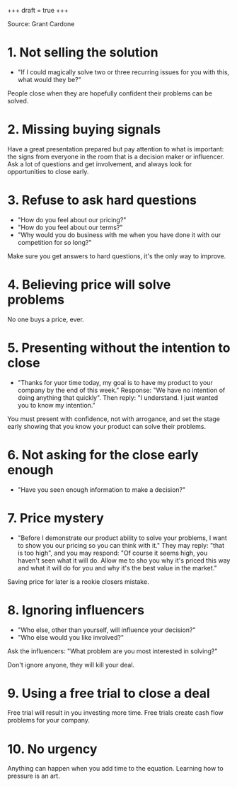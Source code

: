 +++
draft = true
+++

Source: Grant Cardone

# 1. Not selling the solution

- "If I could magically solve two or three recurring issues for you with this,
  what would they be?"

People close when they are hopefully confident their problems can be solved.

# 2. Missing buying signals

Have a great presentation prepared but pay attention to what is important: the
signs from everyone in the room that is a decision maker or influencer. Ask a
lot of questions and get involvement, and always look for opportunities to close
early.

# 3. Refuse to ask hard questions

- "How do you feel about our pricing?"
- "How do you feel about our terms?"
- "Why would you do business with me when you have done it with our competition
  for so long?"

Make sure you get answers to hard questions, it's the only way to improve.

# 4. Believing price will solve problems

No one buys a price, ever.

# 5. Presenting without the intention to close

- "Thanks for yuor time today, my goal is to have my product to your company by
  the end of this week." Response: "We have no intention of doing anything that
  quickly". Then reply: "I understand. I just wanted you to know my intention."

You must present with confidence, not with arrogance, and set the stage early
showing that you know your product can solve their problems.

# 6. Not asking for the close early enough

- "Have you seen enough information to make a decision?"

# 7. Price mystery

- "Before I demonstrate our product ability to solve your problems, I want to
  show you our pricing so you can think with it." They may reply: "that is too
  high", and you may respond: "Of course it seems high, you haven't seen what it
  will do. Allow me to sho you why it's priced this way and what it will do for
  you and why it's the best value in the market."

Saving price for later is a rookie closers mistake.

# 8. Ignoring influencers

- "Who else, other than yourself, will influence your decision?"
- "Who else would you like involved?"

Ask the influencers: "What problem are you most interested in solving?"

Don't ignore anyone, they will kill your deal.

# 9. Using a free trial to close a deal

Free trial will result in you investing more time.
Free trials create cash flow problems for your company.

# 10. No urgency

Anything can happen when you add time to the equation.
Learning how to pressure is an art.
